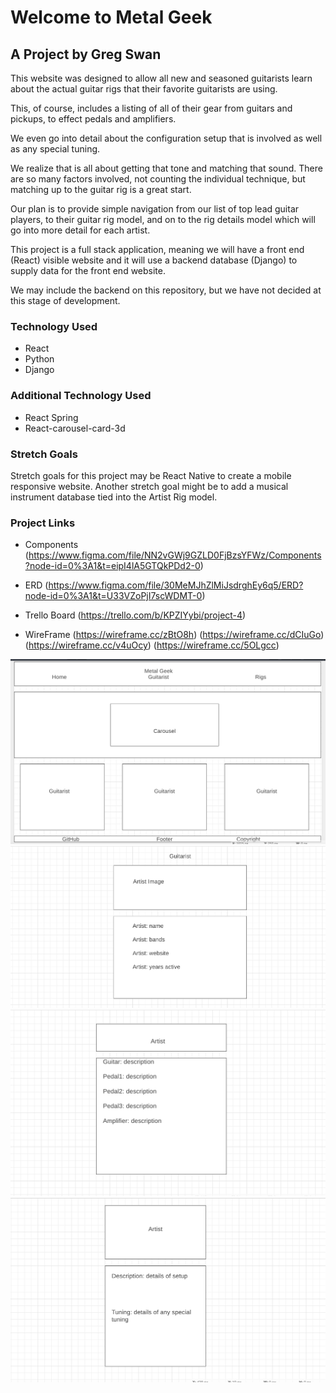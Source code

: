 # Welcome to Metal Geek

## A Project by Greg Swan

This website was designed to allow all new and seasoned guitarists learn about the actual guitar rigs that their favorite guitarists are using. 

This, of course, includes a listing of all of their gear from guitars and pickups, to effect pedals and amplifiers. 

We even go into detail about the configuration setup that is involved as well as any special tuning.

We realize that is all about getting that tone and matching that sound. There are so many factors involved, not counting the individual technique, but matching up to the guitar rig is a great start.

Our plan is to provide simple navigation from our list of top lead guitar players, to their guitar rig model, and on to the rig details model which will go into more detail for each artist.

This project is a full stack application, meaning we will have a front end (React) visible website and it will use a backend database (Django) to supply data for the front end website.

We may include the backend on this repository, but we have not decided at this stage of development.


### Technology Used

- React
- Python
- Django

### Additional Technology Used

- React Spring
- React-carousel-card-3d

### Stretch Goals

Stretch goals for this project may be React Native to create a mobile responsive website. Another stretch goal might be to add a musical instrument database tied into the Artist Rig model.

### Project Links

- Components
(https://www.figma.com/file/NN2vGWj9GZLD0FjBzsYFWz/Components?node-id=0%3A1&t=eipI4lA5GTQkPDd2-0)

- ERD
(https://www.figma.com/file/30MeMJhZlMiJsdrghEy6q5/ERD?node-id=0%3A1&t=U33VZoPjI7scWDMT-0)

- Trello Board
(https://trello.com/b/KPZIYybi/project-4)

- WireFrame
(https://wireframe.cc/zBtO8h)
(https://wireframe.cc/dCIuGo)
(https://wireframe.cc/v4uOcy)
(https://wireframe.cc/5OLgcc)

<img src="public/a1.png" alt="Wireframe1">
<img src="public/a2.png" alt="Wireframe2">
<img src="public/a3.png" alt="Wireframe3">
<img src="public/a4.png" alt="Wireframe4">